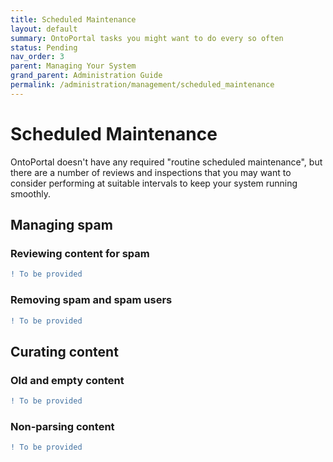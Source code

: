 ```yaml
---
title: Scheduled Maintenance
layout: default
summary: OntoPortal tasks you might want to do every so often
status: Pending
nav_order: 3
parent: Managing Your System
grand_parent: Administration Guide
permalink: /administration/management/scheduled_maintenance
---
```


# Scheduled Maintenance

OntoPortal doesn't have any required "routine scheduled maintenance", 
but there are a number of reviews and inspections that you may want to consider
performing at suitable intervals to keep your system running smoothly. 

## Managing spam 

### Reviewing content for spam

```Diff
! To be provided
```

### Removing spam and spam users

```Diff
! To be provided
```

## Curating content

### Old and empty content

```Diff
! To be provided
```

### Non-parsing content

```Diff
! To be provided
```











